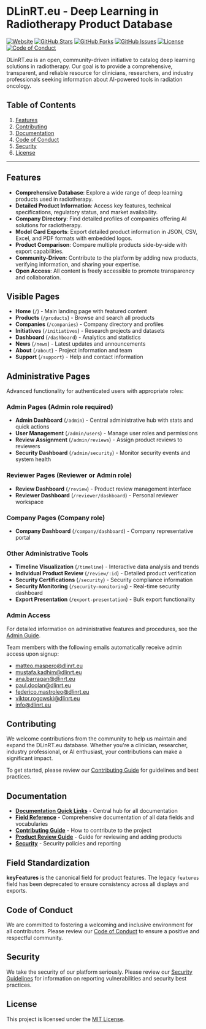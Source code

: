 # DLinRT.eu - Deep Learning in Radiotherapy Product Database

[![Website](https://img.shields.io/website?up_message=online&down_message=offline&url=https%3A%2F%2Fdlinrt.eu)](https://dlinrt.eu)
[![GitHub Stars](https://img.shields.io/github/stars/DLinRT-eu/website?style=social)](https://github.com/DLinRT-eu/website/stargazers)
[![GitHub Forks](https://img.shields.io/github/forks/DLinRT-eu/website?style=social)](https://github.com/DLinRT-eu/website/network/members)
[![GitHub Issues](https://img.shields.io/github/issues/DLinRT-eu/website)](https://github.com/DLinRT-eu/website/issues)
[![License](https://img.shields.io/github/license/DLinRT-eu/website)](https://github.com/DLinRT-eu/website/blob/main/LICENSE)
[![Code of Conduct](https://img.shields.io/badge/Code%20of%20Conduct-Contributor%20Covenant-2ea44f)](https://github.com/DLinRT-eu/website/blob/main/CODE_OF_CONDUCT.md)

DLinRT.eu is an open, community-driven initiative to catalog deep learning solutions in radiotherapy. Our goal is to provide a comprehensive, transparent, and reliable resource for clinicians, researchers, and industry professionals seeking information about AI-powered tools in radiation oncology.

## Table of Contents

1. [Features](#features)
2. [Contributing](#contributing)
3. [Documentation](#documentation)
4. [Code of Conduct](#code-of-conduct)
5. [Security](#security)
6. [License](#license)

---

## Features

- **Comprehensive Database**: Explore a wide range of deep learning products used in radiotherapy.
- **Detailed Product Information**: Access key features, technical specifications, regulatory status, and market availability.
- **Company Directory**: Find detailed profiles of companies offering AI solutions for radiotherapy.
- **Model Card Exports**: Export detailed product information in JSON, CSV, Excel, and PDF formats with embedded logos.
- **Product Comparison**: Compare multiple products side-by-side with export capabilities.
- **Community-Driven**: Contribute to the platform by adding new products, verifying information, and sharing your expertise.
- **Open Access**: All content is freely accessible to promote transparency and collaboration.

## Visible Pages

- **Home** (`/`) - Main landing page with featured content
- **Products** (`/products`) - Browse and search all products
- **Companies** (`/companies`) - Company directory and profiles
- **Initiatives** (`/initiatives`) - Research projects and datasets
- **Dashboard** (`/dashboard`) - Analytics and statistics
- **News** (`/news`) - Latest updates and announcements
- **About** (`/about`) - Project information and team
- **Support** (`/support`) - Help and contact information

## Administrative Pages

Advanced functionality for authenticated users with appropriate roles:

### Admin Pages (Admin role required)
- **Admin Dashboard** (`/admin`) - Central administrative hub with stats and quick actions
- **User Management** (`/admin/users`) - Manage user roles and permissions
- **Review Assignment** (`/admin/reviews`) - Assign product reviews to reviewers
- **Security Dashboard** (`/admin/security`) - Monitor security events and system health

### Reviewer Pages (Reviewer or Admin role)
- **Review Dashboard** (`/review`) - Product review management interface
- **Reviewer Dashboard** (`/reviewer/dashboard`) - Personal reviewer workspace

### Company Pages (Company role)
- **Company Dashboard** (`/company/dashboard`) - Company representative portal

### Other Administrative Tools
- **Timeline Visualization** (`/timeline`) - Interactive data analysis and trends
- **Individual Product Review** (`/review/:id`) - Detailed product verification
- **Security Certifications** (`/security`) - Security compliance information
- **Security Monitoring** (`/security-monitoring`) - Real-time security dashboard
- **Export Presentation** (`/export-presentation`) - Bulk export functionality

### Admin Access

For detailed information on administrative features and procedures, see the [Admin Guide](ADMIN_GUIDE.md).

Team members with the following emails automatically receive admin access upon signup:
- matteo.maspero@dlinrt.eu
- mustafa.kadhim@dlinrt.eu
- ana.barragan@dlinrt.eu
- paul.doolan@dlinrt.eu
- federico.mastroleo@dlinrt.eu
- viktor.rogowski@dlinrt.eu
- info@dlinrt.eu

## Contributing

We welcome contributions from the community to help us maintain and expand the DLinRT.eu database. Whether you're a clinician, researcher, industry professional, or AI enthusiast, your contributions can make a significant impact.

To get started, please review our [Contributing Guide](CONTRIBUTING.md) for guidelines and best practices.

## Documentation

- **[Documentation Quick Links](DOCUMENTATION_LINKS.md)** - Central hub for all documentation
- **[Field Reference](docs/FIELD_REFERENCE.md)** - Comprehensive documentation of all data fields and vocabularies
- **[Contributing Guide](CONTRIBUTING.md)** - How to contribute to the project
- **[Product Review Guide](docs/review/GUIDE.md)** - Guide for reviewing and adding products
- **[Security](SECURITY.md)** - Security policies and reporting

## Field Standardization

**keyFeatures** is the canonical field for product features. The legacy `features` field has been deprecated to ensure consistency across all displays and exports.

## Code of Conduct

We are committed to fostering a welcoming and inclusive environment for all contributors. Please review our [Code of Conduct](CODE_OF_CONDUCT.md) to ensure a positive and respectful community.

## Security

We take the security of our platform seriously. Please review our [Security Guidelines](SECURITY.md) for information on reporting vulnerabilities and security best practices.

## License

This project is licensed under the [MIT License](LICENSE).
